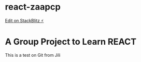 # react-zaapcp

[Edit on StackBlitz ⚡️](https://stackblitz.com/edit/react-zaapcp)

# A Group Project to Learn REACT

This is a test on Git from Jili 
